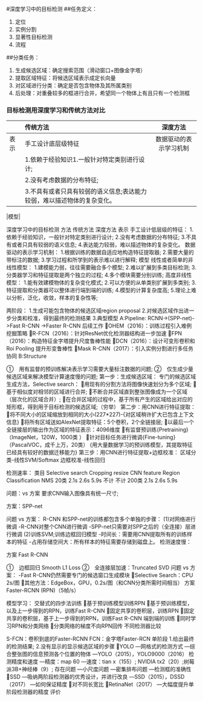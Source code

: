 #深度学习中的目标检测
##任务定义：
1. 定位
2. 实例分割
3. 显著性目标检测
3. 流程

##分类任务：
1. 生成候选区域：确定搜索范围（滑动窗口+图像金字塔）
2. 提取区域特征：将候选区域表示成定长向量
3. 对区域进行分类：确定是否包含物体及其所属类别
4. 后处理：对重叠较多的框进行合并，希望同一个物体上有且只有一个检测框
### 目标检测用深度学习和传统方法对比
|         |传统方法 |  深度方法 |
|:--------|:-------|:-------: |
|表示|手工设计底层级特征| 数据驱动的表示学习机制|
| |1.依赖于经验知识1.一般针对特定类别进行设计;
| |2.没有考虑数据的分布特征;
| |3.不具有或者只具有较弱的语义信息;表达能力较弱，难以描述物体的复杂变化。
       
|模型|


深度学习中的目标检测
方法
	传统方法	深度方法
表示	手工设计低层级的特征：
1.依赖于经验知识，一般针对特定类别进行设计;
2.没有考虑数据的分布特征;
3.不具有或者只具有较弱的语义信息;
4.表达能力较弱，难以描述物体的复杂变化。	数据驱动的表示学习机制：
1.根据训练的数据自适应地构造特征提取器;
2.需要大量的带标注的数据;
3.学习过程和所学到的表示难以进行解释;
模型	线性或者简单的非线性模型：
1.建模能力弱，往往需要融合多个模型;
2.难以扩展到多类目标检测;
3.分类器学习和特征提取是两个独立的过程;
4.多个模块需要分别训练;	高度非线性模型：
1.能有效建模物体的复杂变化模式;
2.可以方便的从单类别扩展到多类别;
3.特征提取和分类器可以整体进行端到端的训练;
4.模型的计算复杂度高;
5.理论上难以分析，泛化，收敛，样本的复杂性等;

两阶段：
1.生成可能包含物体的候选区域region proposal
2.对候选区域作出进一步分类和校准，得到最终的检测结果
3.典型模型
A:Pipeline:
RCNN->(SPP-net)->Fast R-CNN ->Faster R-CNN
后续工作
OHEM（2016）：训练过程引入难例挖掘策略
R-FCN（2016）：针对ResNet优化检测器结构进一步加速
FPN（2016）：构造特征金字塔提升尺度鲁棒性能
DCN（2016）：设计可变形卷积和Roi Pooling 提升形变鲁棒性
Mask R-CNN（2017）：引入实例分割进行多任务协同
B:Structure

①　用有监督的预训练解决表示学习需要大量标注数据的问题;
②　仅生成少量候选区域来解决模型计算速度慢的问题;
第一步：生成候选区域：
专门的候选区域生成方法，Selective search：
用现有的分割方法将图像快速划分为多个区域;
基于相似度对相邻的区域进行合并;
不断合并区域直到整张图像成为一个区域（层次化的区域合并）;
在合并区域的过程中，基于所有产生的区域给出对应的矩形框，得到用于目标检测的候选区域;（穷举）
第二步：用CNN进行特征提取：
将不同大小的区域缩放到相同的大小(227*227)-{对区域稍许扩大已包含上下文信息}
将所有区域送如AlexNet提取特征：5个卷积，2个全链接层;
以最后一个全链接层的输出作为区域的特征表示：4096维度
有监督预训练{Pretraining}（ImageNet，120W，1000类 ）
针对目标任务进行微调{Fine-tuning}（PascalVOC，成千上万，20类）
{用大量数据学习的预训练模型，其提取特征已经具有较好的数据迁移能力}
第三步：用CNN进行特征提取+边框校准：
区域分类-线性SVM/Softmax
边框校准-线性回归

检测速率：
类目	Selective search	Cropping
resize	CNN feature	Region
Classification	NMS
20类	2.1s	2.6s	5.9s	不计	不计
200类	2.1s	2.6s	5.9s		

问题：vs 方案
要求CNN输入图像具有统一尺寸;


方案：SPP-net


问题 vs 方案：
R-CNN 和SPP-net的训练都包含多个单独的步骤：
(1)对网络进行微调
 -R-CNN对整个CNN进行微调
 -SPP-net只需要对SPP之后的（全连接）层进行微调
(2)训练SVM;训练边框回归模型
 -时间长：需要用CNN提取所有的训练样本的特征
 -占用存储空间大：所有样本的特征需要存储到磁盘上。
检测速度慢：

方案 Fast R-CNN


①　边框回归 Smooth L1 Loss
②　全连接层加速：Truncated SVD
问题 vs 方案：
-Fast R-CNN仍然需要专门的候选窗口生成模块
Selective Search：CPU 2s/图
其他方法：EdgeBox，GPU，0.2s/图（和CNN分类所需时间相当）
方案 Faster-RCNN (RPN)（5帧/s）




模型学习：
交替式的四步法训练
基于预训练模型训练RPN
基于预训练模型，以及上一步得到的RPN，训练Fast R-CNN
固定共享的卷积层，训练RPN
固定共享的卷积层，基于上一步得到的RPN，训练Fast R-CNN
端到端的训练
同时学习RPN和分类网络
分类网络的梯度不向RPN回传
不同检测器比较


S-FCN：卷积到底的Faster-RCNN
FCN：金字塔Faster-RCN
单阶段
1.给出最终的检测结果;
2.没有显示的显示候选区域的步骤
YOLO 
  —网格式的检测方式
  —综合整张图的信息预测各个位置的物体
  —YOLO（2015），YOLO9000（2016）
检测精度和速度
—精度：map 60
  —速度：tian x（155）; NVIDIA tx2（20）;树莓派3B+神经棒（9）;
存在问题
 —小尺度问题
 —密集排布问题
 —检测框的准确性
SSD
 —吸纳两阶段检测器的优秀设计，并进行改良
 —SSD（2015），DSSD（2017）
 —如何保证精度
对不同长宽比
RetinaNet（2017）
 —大幅度提升单阶段检测器的精度
评价